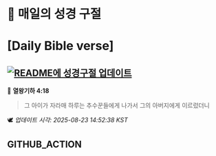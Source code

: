 # 🙏 매일의 성경 구절
# [Daily Bible verse]
## [![README에 성경구절 업데이트](https://github.com/DONGSUKA/first_test/actions/workflows/update-readme-bible.yml/badge.svg)](https://github.com/DONGSUKA/first_test/actions/workflows/update-readme-bible.yml)
<!-- START_BIBLE_VERSE -->
📖 **열왕기하 4:18**
> 그 아이가 자라매 하루는 추수꾼들에게 나가서 그의 아버지에게 이르렀더니

🕊️ _업데이트 시각: 2025-08-23 14:52:38 KST_
  <!-- END_BIBLE_VERSE -->
## GITHUB_ACTION
